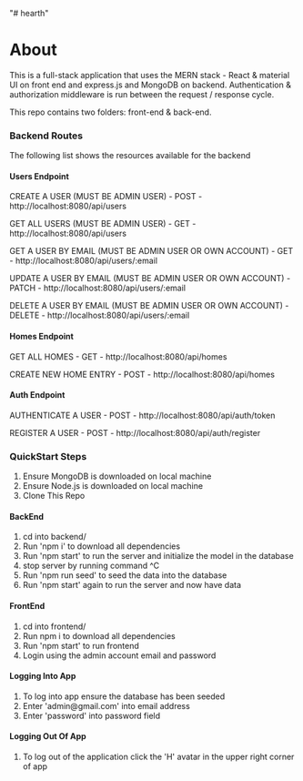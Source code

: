 "# hearth" 

<h1> About </h1>

This is a full-stack application that uses the MERN stack - React & material UI on front end and express.js and MongoDB on backend. Authentication & authorization
middleware is run between the request / response cycle.

This repo contains two folders: front-end & back-end.

<h3> Backend Routes </h3>

The following list shows the resources available for the backend

<h4> Users Endpoint </h4>

<p> CREATE A USER (MUST BE ADMIN USER) - POST -  http://localhost:8080/api/users  </p>
<p> GET ALL USERS (MUST BE ADMIN USER)  - GET -  http://localhost:8080/api/users </p>
<p> GET A USER BY EMAIL (MUST BE ADMIN USER OR OWN ACCOUNT) - GET -  http://localhost:8080/api/users/:email </p>
<p> UPDATE A USER BY EMAIL (MUST BE ADMIN USER OR OWN ACCOUNT) - PATCH -  http://localhost:8080/api/users/:email </p>
<p> DELETE A USER BY EMAIL (MUST BE ADMIN USER OR OWN ACCOUNT) - DELETE -  http://localhost:8080/api/users/:email </p>

<h4> Homes Endpoint </h4>

<p> GET ALL HOMES - GET -  http://localhost:8080/api/homes </p>
<p> CREATE NEW HOME ENTRY - POST -  http://localhost:8080/api/homes </p>

<h4> Auth Endpoint </h4>

<p> AUTHENTICATE A USER - POST - http://localhost:8080/api/auth/token </p>
<p> REGISTER A USER - POST - http://localhost:8080/api/auth/register </p>

<h3> QuickStart Steps </h3>

<ol> 
    <li> Ensure MongoDB is downloaded on local machine </li>
    <li> Ensure Node.js is downloaded on local machine</li>
    <li> Clone This Repo</li>
</ol>

<h4> BackEnd </h4>
<ol> 
    <li> cd into backend/</li>
    <li> Run 'npm i' to download all dependencies</li>
    <li> Run 'npm start' to run the server and initialize the model in the database</li>
    <li> stop server by running command ^C</li>
    <li> Run 'npm run seed' to seed the data into the database</li>
    <li> Run 'npm start' again to run the server and now have data</li>
</ol>

<h4> FrontEnd </h4>
<ol> 
    <li> cd into frontend/</li>
    <li> Run npm i to download all dependencies</li>
    <li> Run 'npm start' to run frontend</li>
    <li> Login using the admin account email and password</li>
</ol>

<h4> Logging Into App </h4>

<ol> 
    <li> To log into app ensure the database has been seeded</li>
    <li> Enter 'admin@gmail.com' into email address</li>
    <li> Enter 'password' into password field</li>
</ol>

<h4> Logging Out Of App </h4>
<ol> 
    <li> To log out of the application click the 'H' avatar in the upper right corner of app</li>
</ol>






